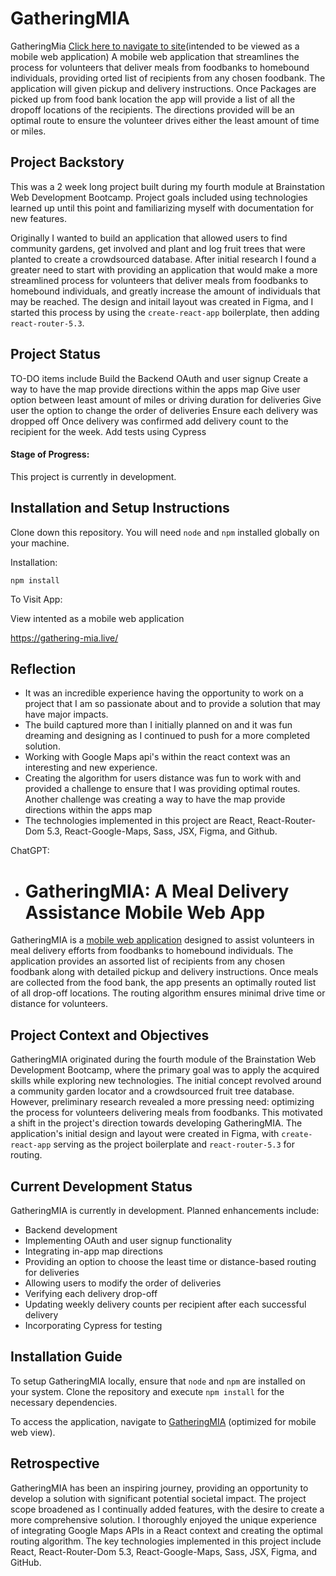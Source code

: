 # GatheringMIA

GatheringMia
[Click here to navigate to site](https://gathering-mia.live/)(intended to be viewed as a mobile web application)
A mobile web application that streamlines the process for volunteers that deliver meals from foodbanks to homebound individuals, providing orted list of recipients from any chosen foodbank. The application will given pickup and delivery instructions. Once Packages are picked up from food bank location the app will provide a list of all the dropoff locations of the recipients. The directions provided will be an optimal route to ensure the volunteer drives either the least amount of time or miles.

## Project Backstory

This was a 2 week long project built during my fourth module at Brainstation Web Development Bootcamp. Project goals included using technologies learned up until this point and familiarizing myself with documentation for new features.

Originally I wanted to build an application that allowed users to find community gardens, get involved and plant and log fruit trees that were planted to create a crowdsourced database. After initial research I found a greater need to start with providing an application that would make a more streamlined process for volunteers that deliver meals from foodbanks to homebound individuals, and greatly increase the amount of individuals that may be reached. The design and initail layout was created in Figma, and I started this process by using the `create-react-app` boilerplate, then adding `react-router-5.3`.

## Project Status

TO-DO items include
Build the Backend
OAuth and user signup
Create a way to have the map provide directions within the apps map
Give user option between least amount of miles or driving duration for deliveries
Give user the option to change the order of deliveries
Ensure each delivery was dropped off
Once delivery was confirmed add delivery count to the recipient for the week.
Add tests using Cypress

#### Stage of Progress:

This project is currently in development.

## Installation and Setup Instructions

Clone down this repository. You will need `node` and `npm` installed globally on your machine.

Installation:

`npm install`

To Visit App:

View intented as a mobile web application

https://gathering-mia.live/

## Reflection

- It was an incredible experience having the opportunity to work on a project that I am so passionate about and to provide
  a solution that may have major impacts.
- The build captured more than I initially planned on and it was fun dreaming and designing as I continued to push for a more completed solution.
- Working with Google Maps api's within the react context was an interesting and new experience.
- Creating the algorithm for users distance was fun to work with and provided a challenge to ensure that I was providing optimal routes.
  Another challenge was creating a way to have the map provide directions within the apps map
- The technologies implemented in this project are React, React-Router-Dom 5.3, React-Google-Maps, Sass, JSX, Figma, and Github.

ChatGPT:

- # GatheringMIA: A Meal Delivery Assistance Mobile Web App

GatheringMIA is a [mobile web application](https://gathering-mia.live/) designed to assist volunteers in meal delivery efforts from foodbanks to homebound individuals. The application provides an assorted list of recipients from any chosen foodbank along with detailed pickup and delivery instructions. Once meals are collected from the food bank, the app presents an optimally routed list of all drop-off locations. The routing algorithm ensures minimal drive time or distance for volunteers.

## Project Context and Objectives

GatheringMIA originated during the fourth module of the Brainstation Web Development Bootcamp, where the primary goal was to apply the acquired skills while exploring new technologies. The initial concept revolved around a community garden locator and a crowdsourced fruit tree database. However, preliminary research revealed a more pressing need: optimizing the process for volunteers delivering meals from foodbanks. This motivated a shift in the project's direction towards developing GatheringMIA. The application's initial design and layout were created in Figma, with `create-react-app` serving as the project boilerplate and `react-router-5.3` for routing.

## Current Development Status

GatheringMIA is currently in development. Planned enhancements include:

- Backend development
- Implementing OAuth and user signup functionality
- Integrating in-app map directions
- Providing an option to choose the least time or distance-based routing for deliveries
- Allowing users to modify the order of deliveries
- Verifying each delivery drop-off
- Updating weekly delivery counts per recipient after each successful delivery
- Incorporating Cypress for testing

## Installation Guide

To setup GatheringMIA locally, ensure that `node` and `npm` are installed on your system. Clone the repository and execute `npm install` for the necessary dependencies.

To access the application, navigate to [GatheringMIA](https://gathering-mia.live/) (optimized for mobile web view).

## Retrospective

GatheringMIA has been an inspiring journey, providing an opportunity to develop a solution with significant potential societal impact. The project scope broadened as I continually added features, with the desire to create a more comprehensive solution. I thoroughly enjoyed the unique experience of integrating Google Maps APIs in a React context and creating the optimal routing algorithm. The key technologies implemented in this project include React, React-Router-Dom 5.3, React-Google-Maps, Sass, JSX, Figma, and GitHub.
